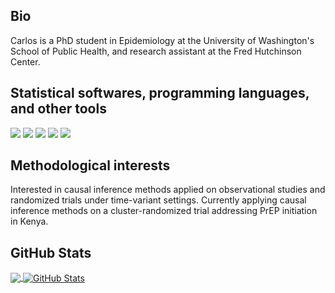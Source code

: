 <!-- This README.md is mainly based on README from @MarinHeinz (https://github.com/MartinHeinz/MartinHeinz) -->
  
  
## Bio
  
  Carlos is a PhD student in Epidemiology at the University of Washington's School of Public Health, and research assistant at the Fred Hutchinson Center. 

## Statistical softwares, programming languages, and other tools

![](https://img.shields.io/badge/Stata-Statistics-informational?style=flat&logoColor=white&color=red)
![](https://img.shields.io/badge/code-Programming-informational?style=flat&logo=RStudio&logoColor=white&color=informational)
![](https://img.shields.io/badge/Git-Tools-informational?style=flat&logo=git&logoColor=white&color=38BA8D)
![](https://img.shields.io/badge/GitHub-Tools-informational?style=flat&logo=github&logoColor=white&color=38BA8D)
![](https://img.shields.io/badge/LaTeX-Tools-informational?style=flat&logo=LaTeX&logoColor=white&color=38BA8D)

## Methodological interests

Interested in causal inference methods applied on observational studies and randomized trials under time-variant settings. Currently applying causal inference methods on a cluster-randomized trial addressing PrEP initiation in Kenya.


## GitHub Stats

<a href="https://github.com/culquichicon/culquichicon">
  <img align="center" src="https://github-readme-stats.vercel.app/api/top-langs/?username=culquichicon&title_color=ffffff&text_color=c9cacc&icon_color=2bbc8a&bg_color=1d1f21&langs_count=3" />
</a>



<a href="https://github.com/culquichicon/culquichicon">
  <img align="center" src="https://github-readme-stats.vercel.app/api?username=culquichicon&show_icons=true&line_height=27&count_private=true&title_color=ffffff&text_color=c9cacc&icon_color=2bbc8a&bg_color=1d1f21" alt="GitHub Stats" />
</a>

<!-- links to social media icons -->

<!-- icons with padding -->

[1.1]: http://i.imgur.com/tXSoThF.png (twitter icon with padding)
[2.1]: http://i.imgur.com/0o48UoR.png (github icon with padding)

<!-- icons without padding -->

[1.2]: http://i.imgur.com/wWzX9uB.png (twitter icon without padding)
[2.2]: http://i.imgur.com/9I6NRUm.png (github icon without padding)
[3.2]: https://raw.githubusercontent.com/MartinHeinz/MartinHeinz/master/linkedin-3-16.png (LinkedIn icon without padding)


<!-- links to your social media accounts -->

[1]: https://twitter.com/psotob91
[2]: https://github.com/psotob91
[3]: https://pe.linkedin.com/in/psotobecerra


<!-- Resources -->
<!-- Icons: https://simpleicons.org/ -->
<!-- GitHub Stats: https://github.com/anuraghazra/github-readme-stats -->
<!-- Emojis: https://emojipedia.org/emoji/ -->
<!-- HTML Emojis: https://www.fileformat.info/index.htm -->
<!-- Shields: https://shields.io/ -->
<!-- Awesome GitHub Profile README: https://github.com/abhisheknaiidu/awesome-github-profile-readme -->
